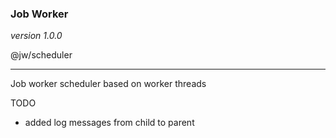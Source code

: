 ### Job Worker

_version 1.0.0_

@jw/scheduler

---

Job worker scheduler based on worker threads

TODO

- added log messages from child to parent
